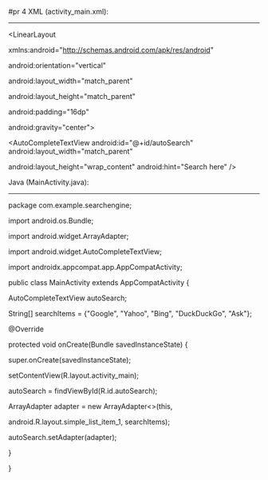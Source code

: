#pr 4
XML (activity_main.xml):

------------------------

<LinearLayout 

 xmlns:android="http://schemas.android.com/apk/res/android"

 android:orientation="vertical"

 android:layout_width="match_parent"

 android:layout_height="match_parent"

 android:padding="16dp"

 android:gravity="center">

 <AutoCompleteTextView android:id="@+id/autoSearch" android:layout_width="match_parent"

 android:layout_height="wrap_content" android:hint="Search here" />

</LinearLayout>

Java (MainActivity.java):

-------------------------

package com.example.searchengine;

import android.os.Bundle;

import android.widget.ArrayAdapter;

import android.widget.AutoCompleteTextView;

import androidx.appcompat.app.AppCompatActivity;

public class MainActivity extends AppCompatActivity {

 AutoCompleteTextView autoSearch;

 String[] searchItems = {"Google", "Yahoo", "Bing", "DuckDuckGo", "Ask"};

 @Override

 protected void onCreate(Bundle savedInstanceState) {

 super.onCreate(savedInstanceState);

 setContentView(R.layout.activity_main);

 autoSearch = findViewById(R.id.autoSearch);

 ArrayAdapter<String> adapter = new ArrayAdapter<>(this,

 android.R.layout.simple_list_item_1, searchItems);

 autoSearch.setAdapter(adapter);

 }

}

